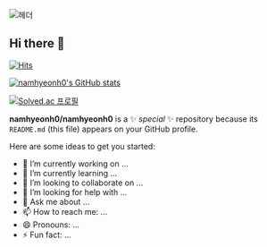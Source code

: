 ![헤더](https://capsule-render.vercel.app/api?type=waving&height=300&color=gradient&text=백엔드%20개발자%20남현호입니다.&fontAlign=50&fontAlignY=50&fontSize=50)

## Hi there 👋

[![Hits](https://hits.sh/github.com/namhyeonh0.svg?view=today-total)](https://hits.sh/github.com/namhyeonh0/)

[![namhyeonh0's GitHub stats](https://github-readme-stats.vercel.app/api?username=namhyeonh0)](https://github.com/namhyeonh0/github-readme-stats)

[![Solved.ac
프로필](http://mazassumnida.wtf/api/generate_badge?boj=www101365)](https://solved.ac/www101365)

**namhyeonh0/namhyeonh0** is a ✨ _special_ ✨ repository because its `README.md` (this file) appears on your GitHub profile.

Here are some ideas to get you started:

- 🔭 I’m currently working on ...
- 🌱 I’m currently learning ...
- 👯 I’m looking to collaborate on ...
- 🤔 I’m looking for help with ...
- 💬 Ask me about ...
- 📫 How to reach me: ...
- 😄 Pronouns: ...
- ⚡ Fun fact: ...
